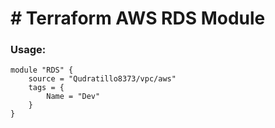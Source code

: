# # Terraform AWS RDS Module 

### Usage:
```
module "RDS" {
    source = "Qudratillo8373/vpc/aws"
    tags = {
        Name = "Dev"
    }
}
```